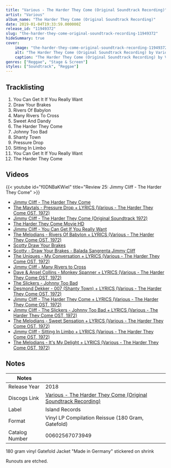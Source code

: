 ```yaml
---
title: "Various - The Harder They Come (Original Soundtrack Recording)"
artist: "Various"
album_name: "The Harder They Come (Original Soundtrack Recording)"
date: 2019-01-04T19:33:59.000000Z
release_id: "11949372"
slug: "the-harder-they-come-original-soundtrack-recording-11949372"
hideSummary: true
cover:
    image: "the-harder-they-come-original-soundtrack-recording-11949372.jpg"
    alt: "The Harder They Come (Original Soundtrack Recording) by Various"
    caption: "The Harder They Come (Original Soundtrack Recording) by Various"
genres: ["Reggae", "Stage & Screen"]
styles: ["Soundtrack", "Reggae"]
---
```


## Tracklisting
1. You Can Get It If You Really Want
2. Draw Your Brakes
3. Rivers Of Babylon
4. Many Rivers To Cross
5. Sweet And Dandy
6. The Harder They Come
7. Johnny Too Bad
8. Shanty Town
9. Pressure Drop
10. Sitting In Limbo
11. You Can Get It If You Really Want
12. The Harder They Come




## Videos
{{< youtube id="f0DNBaKWieI" title="Review 25: Jimmy Cliff - The Harder They Come" >}}
- [Jimmy Cliff - The Harder They Come](https://www.youtube.com/watch?v=7Znh0OM9jiA)
- [The Maytals - Pressure Drop + LYRICS (Various - The Harder They Come OST, 1972)](https://www.youtube.com/watch?v=YgMoEMfKdDs)
- [Jimmy Cliff - The Harder They Come (Original Soundtrack 1972)](https://www.youtube.com/watch?v=StP9OX4bOgU)
- [The Harder They Come Movie HD](https://www.youtube.com/watch?v=j9U1zc8ys-Q)
- [Jimmy Cliff - You Can Get If You Really Want](https://www.youtube.com/watch?v=alJGnfiQ9iU)
- [The Melodians - Rivers Of Babylon + LYRICS (Various - The Harder They Come OST, 1972)](https://www.youtube.com/watch?v=GX5DPsw0Hy0)
- [Scotty   Draw Your Brakes](https://www.youtube.com/watch?v=pcGadadrPtk)
- [Scotty - Draw Your Brakes - Balada Sangrenta Jimmy Cliff](https://www.youtube.com/watch?v=m7KxOv1v7Bs)
- [The Uniques - My Conversation + LYRICS (Various - The Harder They Come OST, 1972)](https://www.youtube.com/watch?v=jSoRU_VxoPY)
- [Jimmy Cliff - Many Rivers to Cross](https://www.youtube.com/watch?v=7FhiM5gXRZM)
- [Dave & Ansel Collins - Monkey Spanner + LYRICS (Various - The Harder They Come OST, 1972)](https://www.youtube.com/watch?v=B3ZZOokFVEo)
- [The Slickers - Johnny Too Bad](https://www.youtube.com/watch?v=lRm7j2UL3YY)
- [Desmond Dekker - 007 (Shanty Town) + LYRICS (Various - The Harder They Come OST, 1972)](https://www.youtube.com/watch?v=DfV-PnmAGS0)
- [Jimmy Cliff - The Harder They Come + LYRICS (Various - The Harder They Come OST, 1972)](https://www.youtube.com/watch?v=3z8iuVzZSyE)
- [Jimmy Cliff - The Slickers - Johnny Too Bad + LYRICS (Various - The Harder They Come OST, 1972)](https://www.youtube.com/watch?v=hS2k85zW4WU)
- [The Melodians - Sweet Sensation + LYRICS (Various - The Harder They Come OST, 1972)](https://www.youtube.com/watch?v=pYsk6V6CJ9o)
- [Jimmy Cliff - Sitting In Limbo + LYRICS (Various - The Harder They Come OST, 1972)](https://www.youtube.com/watch?v=9r1Dwa3bou0)
- [The Melodians - It's My Delight + LYRICS (Various - The Harder They Come OST, 1972)](https://www.youtube.com/watch?v=fvMp6elDcOQ)

## Notes
| Notes          |             |
| ---------------| ----------- |
| Release Year   | 2018 |
| Discogs Link   | [Various - The Harder They Come (Original Soundtrack Recording)](https://www.discogs.com/release/11949372-Various-The-Harder-They-Come-Original-Soundtrack-Recording) |
| Label          | Island Records |
| Format         | Vinyl LP Compilation Reissue (180 Gram, Gatefold) |
| Catalog Number | 00602567073949 |

180 gram vinyl
Gatefold Jacket 
"Made in Germany" stickered on shrink 

Runouts are etched.
